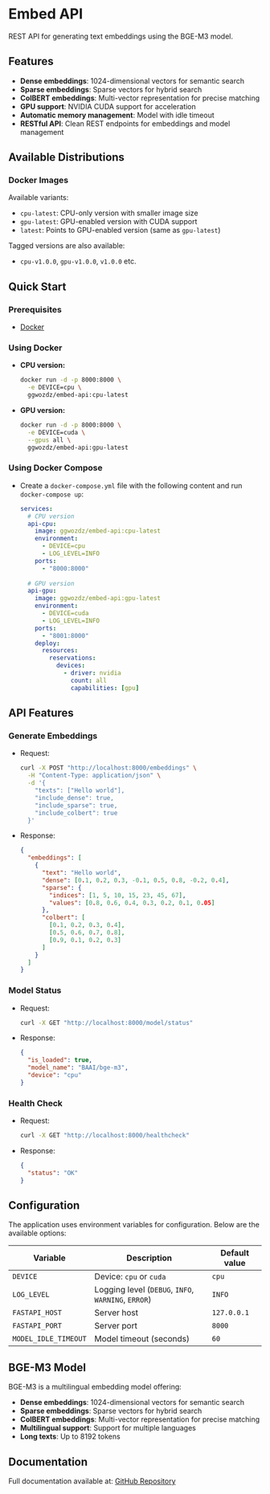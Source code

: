 # Embed API

REST API for generating text embeddings using the BGE-M3 model.

## Features

- **Dense embeddings**: 1024-dimensional vectors for semantic search
- **Sparse embeddings**: Sparse vectors for hybrid search  
- **ColBERT embeddings**: Multi-vector representation for precise matching
- **GPU support**: NVIDIA CUDA support for acceleration
- **Automatic memory management**: Model with idle timeout
- **RESTful API**: Clean REST endpoints for embeddings and model management

## Available Distributions

### Docker Images

Available variants:

- `cpu-latest`: CPU-only version with smaller image size
- `gpu-latest`: GPU-enabled version with CUDA support
- `latest`: Points to GPU-enabled version (same as `gpu-latest`)

Tagged versions are also available:

- `cpu-v1.0.0`, `gpu-v1.0.0`, `v1.0.0` etc.

## Quick Start

### Prerequisites

- [Docker](https://www.docker.com/get-started/)

### Using Docker

- **CPU version:**

    ```bash
    docker run -d -p 8000:8000 \
      -e DEVICE=cpu \
      ggwozdz/embed-api:cpu-latest
    ```

- **GPU version:**

    ```bash
    docker run -d -p 8000:8000 \
      -e DEVICE=cuda \
      --gpus all \
      ggwozdz/embed-api:gpu-latest
    ```

### Using Docker Compose

- Create a `docker-compose.yml` file with the following content and run `docker-compose up`:

    ```yaml
    services:
      # CPU version
      api-cpu:
        image: ggwozdz/embed-api:cpu-latest
        environment:
          - DEVICE=cpu
          - LOG_LEVEL=INFO
        ports:
          - "8000:8000"
      
      # GPU version  
      api-gpu:
        image: ggwozdz/embed-api:gpu-latest
        environment:
          - DEVICE=cuda
          - LOG_LEVEL=INFO
        ports:
          - "8001:8000"
        deploy:
          resources:
            reservations:
              devices:
                - driver: nvidia
                  count: all
                  capabilities: [gpu]
    ```

## API Features

### Generate Embeddings

- Request:

    ```bash
    curl -X POST "http://localhost:8000/embeddings" \
      -H "Content-Type: application/json" \
      -d '{
        "texts": ["Hello world"],
        "include_dense": true,
        "include_sparse": true,
        "include_colbert": true
      }'
    ```

- Response:

    ```json
    {
      "embeddings": [
        {
          "text": "Hello world",
          "dense": [0.1, 0.2, 0.3, -0.1, 0.5, 0.8, -0.2, 0.4],
          "sparse": {
            "indices": [1, 5, 10, 15, 23, 45, 67],
            "values": [0.8, 0.6, 0.4, 0.3, 0.2, 0.1, 0.05]
          },
          "colbert": [
            [0.1, 0.2, 0.3, 0.4],
            [0.5, 0.6, 0.7, 0.8],
            [0.9, 0.1, 0.2, 0.3]
          ]
        }
      ]
    }
    ```

### Model Status

- Request:

    ```bash
    curl -X GET "http://localhost:8000/model/status"
    ```

- Response:

    ```json
    {
      "is_loaded": true,
      "model_name": "BAAI/bge-m3",
      "device": "cpu"
    }
    ```

### Health Check

- Request:

    ```bash
    curl -X GET "http://localhost:8000/healthcheck"
    ```

- Response:

    ```json
    {
      "status": "OK"
    }
    ```

## Configuration

The application uses environment variables for configuration. Below are the available options:

| Variable | Description | Default value |
|----------|-------------|---------------|
| `DEVICE` | Device: `cpu` or `cuda` | `cpu` |
| `LOG_LEVEL` | Logging level (`DEBUG`, `INFO`, `WARNING`, `ERROR`) | `INFO` |
| `FASTAPI_HOST` | Server host | `127.0.0.1` |
| `FASTAPI_PORT` | Server port | `8000` |
| `MODEL_IDLE_TIMEOUT` | Model timeout (seconds) | `60` |

## BGE-M3 Model

BGE-M3 is a multilingual embedding model offering:

- **Dense embeddings**: 1024-dimensional vectors for semantic search
- **Sparse embeddings**: Sparse vectors for hybrid search
- **ColBERT embeddings**: Multi-vector representation for precise matching
- **Multilingual support**: Support for multiple languages
- **Long texts**: Up to 8192 tokens

## Documentation

Full documentation available at: [GitHub Repository](https://github.com/ggwozdz90/embed-api)
